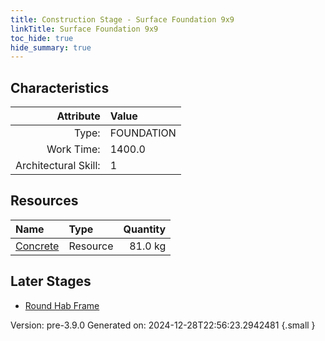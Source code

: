 ```yaml
---
title: Construction Stage - Surface Foundation 9x9
linkTitle: Surface Foundation 9x9
toc_hide: true
hide_summary: true
---
```


## Characteristics

| Attribute      | Value |
|--------:|:------|
|Type:|FOUNDATION|
|Work Time:|1400.0|
|Architectural Skill:|1|

## Resources

| Name | Type | Quantity |
|:-----|:-----|-----:|
|[Concrete](/docs/definitions/resource/concrete)|Resource|81.0 kg|

## Later Stages
- [Round Hab Frame](/docs/definitions/construction/round-hab-frame)


Version: pre-3.9.0 Generated on: 2024-12-28T22:56:23.2942481
{.small }
